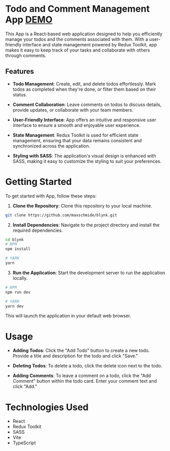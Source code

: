 # Todo and Comment Management App [DEMO](https://maxschmide.github.io/blynk/)

This App is a React-based web application designed to help you efficiently manage your todos and the comments associated with them. With a user-friendly interface and state management powered by Redux Toolkit, app makes it easy to keep track of your tasks and collaborate with others through comments.

## Features

- **Todo Management**: Create, edit, and delete todos effortlessly. Mark todos as completed when they're done, or filter them based on their status.

- **Comment Collaboration**: Leave comments on todos to discuss details, provide updates, or collaborate with your team members.

- **User-Friendly Interface**: App offers an intuitive and responsive user interface to ensure a smooth and enjoyable user experience.

- **State Management**: Redux Toolkit is used for efficient state management, ensuring that your data remains consistent and synchronized across the application.

- **Styling with SASS**: The application's visual design is enhanced with SASS, making it easy to customize the styling to suit your preferences.

# Getting Started

To get started with App, follow these steps:

1. **Clone the Repository**: Clone this repository to your local machine.

```bash
git clone https://github.com/maxschmide/blynk.git
```

2. **Install Dependencies**: Navigate to the project directory and install the required dependencies.

```bash
cd blynk
# NPM
npm install

# YARN
yarn
```

3. **Run the Application**: Start the development server to run the application locally.

```bash
# NPM
npm run dev

# YARN
yarn dev
```

This will launch the application in your default web browser.

# Usage

- **Adding Todos**: Click the "Add Todo" button to create a new todo. Provide a title and description for the todo and click "Save."

- **Deleting Todos**: To delete a todo, click the delete icon next to the todo.

- **Adding Comments**: To leave a comment on a todo, click the "Add Comment" button within the todo card. Enter your comment text and click "Add."

# Technologies Used

- React
- Redux Toolkit
- SASS
- Vite
- TypeScript
